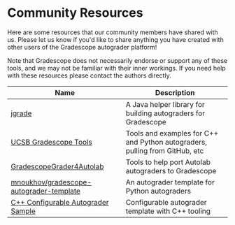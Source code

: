 # Community Resources

Here are some resources that our community members have shared with
us. Please let us know if you'd like to share anything you have
created with other users of the Gradescope autograder platform!

Note that Gradescope does not necessarily endorse or support any of
these tools, and we may not be familiar with their inner workings. If
you need help with these resources please contact the authors
directly.

Name | Description
-----| -----------
[jgrade](https://github.com/tkutche1/jgrade) | A Java helper library for building autograders for Gradescope
[UCSB Gradescope Tools](https://ucsb-gradescope-tools.github.io/) | Tools and examples for C++ and Python autograders, pulling from GitHub, etc
[GradescopeGrader4Autolab](https://github.com/xyzisinus/GradescopeGrader4Autolab) | Tools to help port Autolab autograders to Gradescope
[mnoukhov/gradescope-autograder-template](https://github.com/mnoukhov/gradescope-autograder-template) | An autograder template for Python autograders
[C++ Configurable Autograder Sample](https://github.com/UgiR/gradescope-autograde-cpp) | Configurable autograder template with C++ tooling
